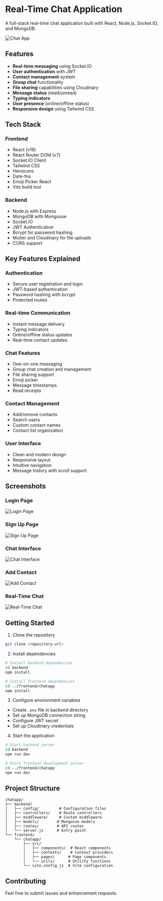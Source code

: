 # Real-Time Chat Application

A full-stack real-time chat application built with React, Node.js, Socket.IO, and MongoDB.

![Chat App](https://github.com/manishkumar632/prodigy/blob/main/chatapp/images/Screenshot1.png)

## Features

- **Real-time messaging** using Socket.IO
- **User authentication** with JWT
- **Contact management** system
- **Group chat** functionality
- **File sharing** capabilities using Cloudinary
- **Message status** (read/unread)
- **Typing indicators**
- **User presence** (online/offline status)
- **Responsive design** using Tailwind CSS

## Tech Stack

### Frontend

- React (v19)
- React Router DOM (v7)
- Socket.IO Client
- Tailwind CSS
- Heroicons
- Date-fns
- Emoji Picker React
- Vite build tool

### Backend

- Node.js with Express
- MongoDB with Mongoose
- Socket.IO
- JWT Authentication
- Bcrypt for password hashing
- Multer and Cloudinary for file uploads
- CORS support

## Key Features Explained

### Authentication

- Secure user registration and login
- JWT-based authentication
- Password hashing with bcrypt
- Protected routes

### Real-time Communication

- Instant message delivery
- Typing indicators
- Online/offline status updates
- Real-time contact updates

### Chat Features

- One-on-one messaging
- Group chat creation and management
- File sharing support
- Emoji picker
- Message timestamps
- Read receipts

### Contact Management

- Add/remove contacts
- Search users
- Custom contact names
- Contact list organization

### User Interface

- Clean and modern design
- Responsive layout
- Intuitive navigation
- Message history with scroll support

## Screenshots

### Login Page

![Login Page](https://github.com/manishkumar632/prodigy/blob/main/chatapp/images/Screenshot1.png)

### Sign Up Page

![Sign Up Page](https://github.com/manishkumar632/prodigy/blob/main/chatapp/images/Screenshot2.png)

### Chat Interface

![Chat Interface](https://github.com/manishkumar632/prodigy/blob/main/chatapp/images/Screenshot3.png)

### Add Contact

![Add Contact](https://github.com/manishkumar632/prodigy/blob/main/chatapp/images/Screenshot4.png)

### Real-Time Chat

![Real-Time Chat](https://github.com/manishkumar632/prodigy/blob/main/chatapp/images/Screenshot5.png)

## Getting Started

1. Clone the repository

```bash
git clone <repository-url>
```

2. Install dependencies

```bash
# Install backend dependencies
cd backend
npm install

# Install frontend dependencies
cd ../frontend/chatapp
npm install
```

3. Configure environment variables

- Create `.env` file in backend directory
- Set up MongoDB connection string
- Configure JWT secret
- Set up Cloudinary credentials

4. Start the application

```bash
# Start backend server
cd backend
npm run dev

# Start frontend development server
cd ../frontend/chatapp
npm run dev
```

## Project Structure

```
chatapp/
├── backend/
│   ├── config/         # Configuration files
│   ├── controllers/    # Route controllers
│   ├── middleware/     # Custom middleware
│   ├── models/        # Mongoose models
│   ├── routes/        # API routes
│   └── server.js      # Entry point
└── frontend/
    └── chatapp/
        ├── src/
        │   ├── components/  # React components
        │   ├── contexts/    # Context providers
        │   ├── pages/      # Page components
        │   └── utils/      # Utility functions
        └── vite.config.js  # Vite configuration
```

## Contributing

Feel free to submit issues and enhancement requests.

